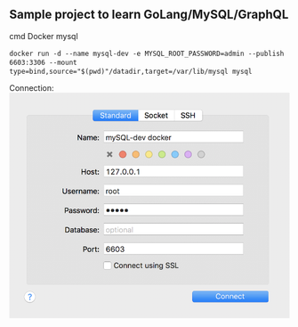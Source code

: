 Sample project to learn GoLang/MySQL/GraphQL
--

cmd Docker mysql
```shell
docker run -d --name mysql-dev -e MYSQL_ROOT_PASSWORD=admin --publish 6603:3306 --mount type=bind,source="$(pwd)"/datadir,target=/var/lib/mysql mysql
```

Connection:
![Connection to mysql database](https://github.com/DigitalAnswer/PlaygroundTodoList/blob/master/docs/img/ConnectMysql.png)